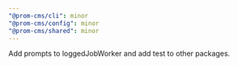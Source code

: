 ```yaml
---
"@prom-cms/cli": minor
"@prom-cms/config": minor
"@prom-cms/shared": minor
---
```


Add prompts to loggedJobWorker and add test to other packages.
